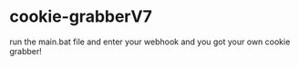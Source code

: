 # cookie-grabberV7


run the main.bat file and enter your webhook and you got your own cookie grabber!
